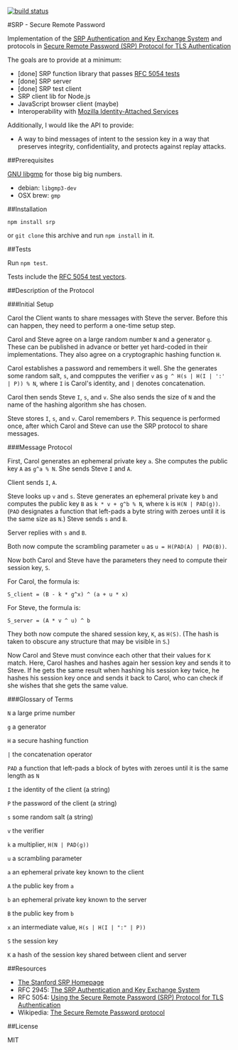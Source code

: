 [![build status](https://secure.travis-ci.org/jedp/node-srp.png)](http://travis-ci.org/jedp/node-srp)

#SRP - Secure Remote Password

Implementation of the [SRP Authentication and Key Exchange
System](http://tools.ietf.org/html/rfc2945) and protocols in [Secure
Remote Password (SRP) Protocol for TLS
Authentication](http://tools.ietf.org/html/rfc5054)

The goals are to provide at a minimum:

- [done] SRP function library that passes [RFC 5054 tests](http://tools.ietf.org/html/rfc5054#appendix-B)
- [done] SRP server
- [done] SRP test client
- SRP client lib for Node.js
- JavaScript browser client (maybe)
- Interoperability with [Mozilla Identity-Attached
  Services](https://wiki.mozilla.org/Identity/AttachedServices/KeyServerProtocol)

Additionally, I would like the API to provide:

- A way to bind messages of intent to the session key in a way that
  preserves integrity, confidentiality, and protects against replay
  attacks.

##Prerequisites

[GNU libgmp](http://gmplib.org/) for those big big numbers.

- debian: `libgmp3-dev`
- OSX brew: `gmp`

##Installation

`npm install srp`

or `git clone` this archive and run `npm install` in it.

##Tests

Run `npm test`.

Tests include the [RFC 5054 test
vectors](https://tools.ietf.org/html/rfc5054#appendix-B).

##Description of the Protocol

###Initial Setup

Carol the Client wants to share messages with Steve the server.
Before this can happen, they need to perform a one-time setup step.

Carol and Steve agree on a large random number `N` and a generator
`g`.  These can be published in advance or better yet hard-coded in
their implementations.  They also agree on a cryptographic hashing
function `H`.

Carol establishes a password and remembers it well.  She the generates
some random salt, `s`, and compputes the verifier `v` as `g ^ H(s |
H(I | ':' | P)) % N`, where `I` is Carol's identity, and `|` denotes
concatenation.

Carol then sends Steve `I`, `s`, and `v`.  She also sends the size of
`N` and the name of the hashing algorithm she has chosen.

Steve stores `I`, `s`, and `v`.  Carol remembers `P`.  This sequence
is performed once, after which Carol and Steve can use the SRP
protocol to share messages.

###Message Protocol

First, Carol generates an ephemeral private key `a`.  She computes the
public key `A` as `g^a % N`.  She sends Steve `I` and `A`.

Client sends `I`, `A`.

Steve looks up `v` and `s`.  Steve generates an ephemeral private key
`b` and computes the public key `B` as `k * v + g^b % N`, where `k` is
`H(N | PAD(g))`.  (`PAD` designates a function that left-pads a byte
string with zeroes until it is the same size as `N`.)  Steve sends `s`
and `B`.

Server replies with `s` and `B`.

Both now compute the scrambling parameter `u` as `u = H(PAD(A) | PAD(B))`.

Now both Carol and Steve have the parameters they need to compute
their session key, `S`.

For Carol, the formula is:

```
S_client = (B - k * g^x) ^ (a + u * x)
```

For Steve, the formula is:

```
S_server = (A * v ^ u) ^ b
```

They both now compute the shared session key, `K`, as `H(S)`.  (The
hash is taken to obscure any structure that may be visible in `S`.)

Now Carol and Steve must convince each other that their values for `K`
match.  Here, Carol hashes and hashes again her session key and sends
it to Steve.  If he gets the same result when hashing his session key
twice, he hashes his session key once and sends it back to Carol, who
can check if she wishes that she gets the same value.

###Glossary of Terms

`N` a large prime number

`g` a generator

`H` a secure hashing function

`|` the concatenation operator

`PAD` a function that left-pads a block of bytes with zeroes until it is the same length as `N`

`I` the identity of the client (a string)

`P` the password of the client (a string)

`s` some random salt (a string)

`v` the verifier

`k` a multiplier, `H(N | PAD(g))`

`u` a scrambling parameter

`a` an ephemeral private key known to the client

`A` the public key from `a`

`b` an ephemeral private key known to the server

`B` the public key from `b`

`x` an intermediate value, `H(s | H(I | ":" | P))`

`S` the session key

`K` a hash of the session key shared between client and server

##Resources

- [The Stanford SRP Homepage](http://srp.stanford.edu/)
- RFC 2945: [The SRP Authentication and Key Exchange System](http://tools.ietf.org/html/rfc2945)
- RFC 5054: [Using the Secure Remote Password (SRP) Protocol for TLS Authentication](http://tools.ietf.org/html/rfc5054)
- Wikipedia: [The Secure Remote Password protocol](http://en.wikipedia.org/wiki/Secure_Remote_Password_protocol)

##License

MIT
